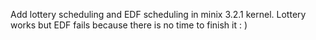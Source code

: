 Add lottery scheduling and EDF scheduling in minix 3.2.1 kernel.
Lottery works but EDF fails because there is no time to finish it : )
